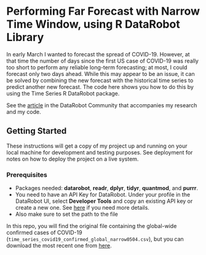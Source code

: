 # Performing Far Forecast with Narrow Time Window, using R DataRobot Library

In early March I wanted to forecast the spread of COVID-19. However, at that time the number of days since the first US case of COVID-19 was really too short to perform any reliable long-term forecasting; at most, I could forecast only two days ahead. While this may appear to be an issue, it can be solved by combining the new forecast with the historical time series to predict another new forecast. The code here shows you how to do this by using the Time Series R DataRobot package.

See the [article](hhttps://community.datarobot.com/t5/ai-ml-knowledge-base/tkb-p/AI-ML-Knowledge-Base) in the DataRobot Community that accompanies my research and my code.

## Getting Started

These instructions will get a copy of my project up and running on your local machine for development and testing purposes. See deployment for notes on how to deploy the project on a live system.

### Prerequisites

* Packages needed:  **datarobot**, **readr**, **dplyr**, **tidyr**, **quantmod**, and **purrr**.
* You need to have an API Key for DataRobot. Under your profile in the DataRobot UI, select **Developer Tools** and copy an existing API key or create a new one. See [here](https://api-docs.datarobot.com/docs/api-access-guide) if you need more details.
* Also make sure to set the path to the file

In this repo, you will find the original file containing the global-wide confirmed cases of COVID-19 (`time_series_covid19_confirmed_global_narrow0504.csv`), but you can download the most recent one from [here](https://data.humdata.org/dataset/novel-coronavirus-2019-ncov-cases).
